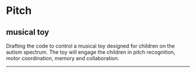 # Pitch
## musical toy

Drafting the code to control a musical toy designed for children on the autism spectrum.
The toy will engage the children in pitch recognition, motor coordination, memory and collaboration.

* * * * *